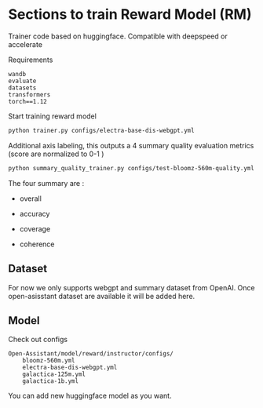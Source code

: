 # Sections to train Reward Model (RM)

Trainer code based on huggingface. Compatible with deepspeed or accelerate

Requirements

```
wandb
evaluate
datasets
transformers
torch==1.12
```

Start training reward model

```bash
python trainer.py configs/electra-base-dis-webgpt.yml
```

Additional axis labeling, this outputs a 4 summary quality evaluation metrics (score are normalized to 0-1 )

```bash
python summary_quality_trainer.py configs/test-bloomz-560m-quality.yml
```

The four summary are :

- overall

- accuracy

- coverage

- coherence

## Dataset

For now we only supports webgpt and summary dataset from OpenAI. Once open-asisstant dataset are available it will be added here.

## Model

Check out configs

```
Open-Assistant/model/reward/instructor/configs/
    bloomz-560m.yml
    electra-base-dis-webgpt.yml
    galactica-125m.yml
    galactica-1b.yml
```

You can add new huggingface model as you want.
